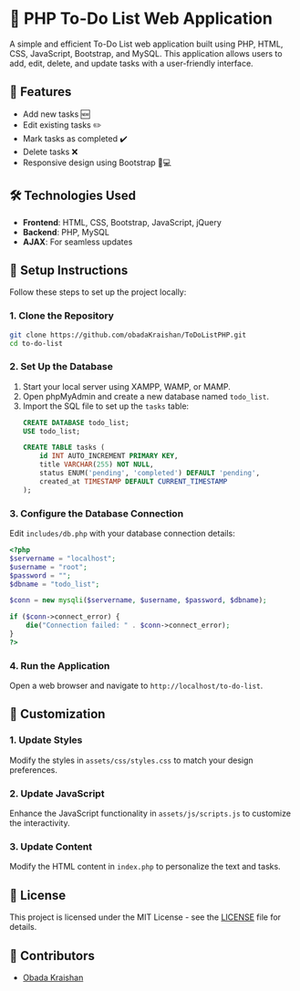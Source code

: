 
# 📝 PHP To-Do List Web Application
A simple and efficient To-Do List web application built using PHP, HTML, CSS, JavaScript, Bootstrap, and MySQL. This application allows users to add, edit, delete, and update tasks with a user-friendly interface.

## 🌟 Features
- Add new tasks 🆕
- Edit existing tasks ✏️
- Mark tasks as completed ✔️
- Delete tasks ❌
- Responsive design using Bootstrap 📱💻

## 🛠️ Technologies Used
- **Frontend**: HTML, CSS, Bootstrap, JavaScript, jQuery
- **Backend**: PHP, MySQL
- **AJAX**: For seamless updates

## 📝 Setup Instructions

Follow these steps to set up the project locally:

### 1. Clone the Repository
```bash
git clone https://github.com/obadaKraishan/ToDoListPHP.git
cd to-do-list
```

### 2. Set Up the Database
1. Start your local server using XAMPP, WAMP, or MAMP.
2. Open phpMyAdmin and create a new database named `todo_list`.
3. Import the SQL file to set up the `tasks` table:
   ```sql
   CREATE DATABASE todo_list;
   USE todo_list;

   CREATE TABLE tasks (
       id INT AUTO_INCREMENT PRIMARY KEY,
       title VARCHAR(255) NOT NULL,
       status ENUM('pending', 'completed') DEFAULT 'pending',
       created_at TIMESTAMP DEFAULT CURRENT_TIMESTAMP
   );
   ```

### 3. Configure the Database Connection
Edit `includes/db.php` with your database connection details:
```php
<?php
$servername = "localhost";
$username = "root";
$password = "";
$dbname = "todo_list";

$conn = new mysqli($servername, $username, $password, $dbname);

if ($conn->connect_error) {
    die("Connection failed: " . $conn->connect_error);
}
?>
```

### 4. Run the Application
Open a web browser and navigate to `http://localhost/to-do-list`.

## 🎨 Customization
### 1. Update Styles
Modify the styles in `assets/css/styles.css` to match your design preferences.

### 2. Update JavaScript
Enhance the JavaScript functionality in `assets/js/scripts.js` to customize the interactivity.

### 3. Update Content
Modify the HTML content in `index.php` to personalize the text and tasks.

## 📄 License
This project is licensed under the MIT License - see the [LICENSE](LICENSE) file for details.

## 👥 Contributors
- [Obada Kraishan](https://github.com/obadaKraishan)
